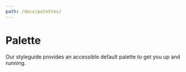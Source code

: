 ```yaml
---
path: /docs/palettes/
---
```


# Palette

Our styleguide provides an accessible default palette to get you up and running.

<paletteblock />
